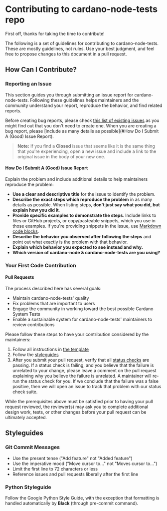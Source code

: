 # Contributing to cardano-node-tests repo

First off, thanks for taking the time to contribute!

The following is a set of guidelines for contributing to cardano-node-tests.
These are mostly guidelines, not rules. Use your best judgment, and feel free to propose changes
to this document in a pull request.

## How Can I Contribute?

### Reporting an Issue

This section guides you through submitting an issue report for cardano-node-tests. Following these guidelines helps maintainers and the community understand your report, reproduce the behavior, and find related reports.

Before creating bug reports, please check [this list of existing issues](https://github.com/input-output-hk/cardano-node-tests/issues) as you might find out that you don't need to create one. When you are creating a bug report, please [include as many details as possible](#How Do I Submit A (Good) Issue Report).

> **Note:** If you find a **Closed** issue that seems like it is the same thing that you're experiencing, open a new issue and include a link to the original issue in the body of your new one.

#### How Do I Submit A (Good) Issue Report

Explain the problem and include additional details to help maintainers reproduce the problem:

- **Use a clear and descriptive title** for the issue to identify the problem.
- **Describe the exact steps which reproduce the problem** in as many details as possible. When listing steps, **don't just say what you did, but explain how you did it**.
- **Provide specific examples to demonstrate the steps**. Include links to files or GitHub projects, or copy/pasteable snippets, which you use in those examples. If you're providing snippets in the issue, use [Markdown code blocks](https://help.github.com/articles/markdown-basics/#multiple-lines).
- **Describe the behavior you observed after following the steps** and point out what exactly is the problem with that behavior.
- **Explain which behavior you expected to see instead and why.**
- **Which version of cardano-node & cardano-node-tests are you using?**


### Your First Code Contribution

#### Pull Requests

The process described here has several goals:

- Maintain cardano-node-tests' quality
- Fix problems that are important to users
- Engage the community in working toward the best possible Cardano System Tests
- Enable a sustainable system for cardano-node-tests' maintainers to review contributions

Please follow these steps to have your contribution considered by the maintainers:

1. Follow all instructions in [the template](PULL_REQUEST_TEMPLATE.md)
2. Follow the [styleguides](#styleguides)
3. After you submit your pull request, verify that all [status checks](https://help.github.com/articles/about-status-checks/) are passing.
   If a status check is failing, and you believe that the failure is unrelated to your change,
   please leave a comment on the pull request explaining why you believe the failure is unrelated.
   A maintainer will re-run the status check for you. If we conclude that the failure was a false
   positive, then we will open an issue to track that problem with our status check suite.

While the prerequisites above must be satisfied prior to having your pull request reviewed,
the reviewer(s) may ask you to complete additional design work, tests, or other changes before
your pull request can be ultimately accepted.

## Styleguides

### Git Commit Messages

- Use the present tense ("Add feature" not "Added feature")
- Use the imperative mood ("Move cursor to..." not "Moves cursor to...")
- Limit the first line to 72 characters or less
- Reference issues and pull requests liberally after the first line

### Python Styleguide

Follow the Google Python Style Guide, with the exception that formatting is handled automatically
by **Black** (through pre-commit command).
